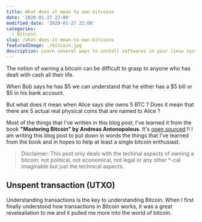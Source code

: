 ```yaml
---
title: What does it mean to own bitcoins
date: '2020-01-27 22:00'
modified_date: '2020-01-27 22:00'
categories:
  - Bitcoin
slug: /what-does-it-mean-to-own-bitcoins
featuredImage: ./bitcoin.jpg
description: Learn several ways to install softwares in your linux system from using the package manager to managing the binaries.
---
```


The notion of owning a bitcoin can be difficult to grasp to anyone who has dealt with cash all their life.

When Bob says he has $5 we can understand that he either has a $5 bill or \$5 in his bank account.

But what does it mean when Alice says she owns 5 BTC ? Does it mean that there are 5 actual real physical coins that are named to Alice ?

Most of the things that I've written in this blog post, I've learned it from the book **"Mastering Bitcoin" by Andreas Antonopolous**. It's [open sourced](https://github.com/bitcoinbook/bitcoinbook) !! I am writing this blog post to put down in words the things that I've learned from the book and in hopes to help at least a single bitcoin enthusiast.

> Disclaimer: This post only deals with the techinal aspects of owning a bitcoin; not political, not economical, not legal or any other \*-cal imaginable but just the technical aspects.

## Unspent transaction (UTXO)

Understanding transactions is the key to understanding Bitcoin. When I first finally understood how transactions in Bitcoin works, it was a great revelealiation to me and it pulled me more into the world of bitcoin.
